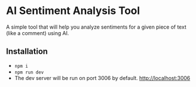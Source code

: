 # AI Sentiment Analysis Tool

A simple tool that will help you analyze sentiments for a given piece of text (like a comment) using AI.

## Installation

- `npm i`
- `npm run dev`
- The dev server will be run on port 3006 by default. [http://localhost:3006](http://localhost:3006/)
